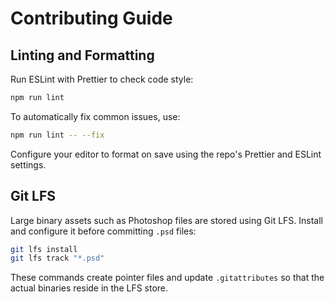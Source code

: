 # Contributing Guide

## Linting and Formatting

Run ESLint with Prettier to check code style:

```bash
npm run lint
```

To automatically fix common issues, use:

```bash
npm run lint -- --fix
```

Configure your editor to format on save using the repo's Prettier and ESLint settings.

## Git LFS

Large binary assets such as Photoshop files are stored using Git LFS.
Install and configure it before committing `.psd` files:

```bash
git lfs install
git lfs track "*.psd"
```

These commands create pointer files and update `.gitattributes` so that the
actual binaries reside in the LFS store.
